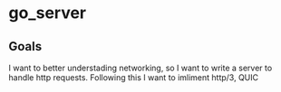 # go_server

## Goals
I want to better understading networking, so I want to write a server to handle http requests. Following this I want to imliment http/3, QUIC
